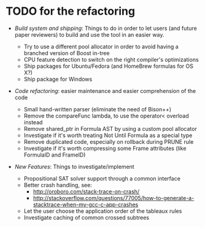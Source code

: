 # TODO for the refactoring

- *Build system and shipping*: Things to do in order to let users (and future 
  paper reviewers) to build and use the tool in an easier way.
  * Try to use a different pool allocator in order to avoid having a branched
    version of Boost in-tree
  * CPU feature detection to switch on the right compiler's optimizations
  * Ship packages for Ubuntu/Fedora (and HomeBrew formulas for OS X?)
  * Ship package for Windows
  
- *Code refactoring*: easier maintenance and easier comprehension of the code
  * Small hand-written parser (eliminate the need of Bison++)
  * Remove the compareFunc lambda, to use the operator< overload instead
  * Remove shared_ptr in Formula AST by using a custom pool allocator
  * Investigate if it's worth treating Not Until Formula as a special type
  * Remove duplicated code, especially on rollback during PRUNE rule
  * Investigate if it's worth compressing some Frame attributes (like FormulaID and FrameID)

- *New Features*: Things to investigate/implement
  * Propositional SAT solver support through a common interface
  * Better crash handling, see:
    - http://oroboro.com/stack-trace-on-crash/
    - http://stackoverflow.com/questions/77005/how-to-generate-a-stacktrace-when-my-gcc-c-app-crashes
  * Let the user choose the application order of the tableaux rules
  * Investigate caching of common crossed subtrees
